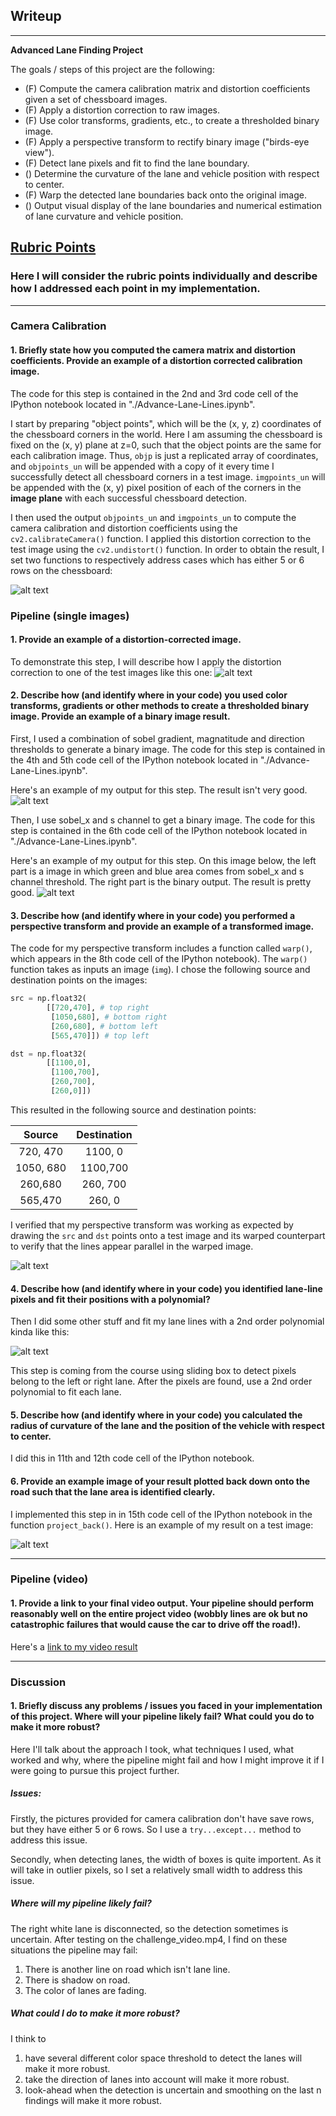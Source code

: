 ## Writeup

---

**Advanced Lane Finding Project**

The goals / steps of this project are the following:

* (F) Compute the camera calibration matrix and distortion coefficients given a set of chessboard images.
* (F) Apply a distortion correction to raw images.
* (F) Use color transforms, gradients, etc., to create a thresholded binary image.
* (F) Apply a perspective transform to rectify binary image ("birds-eye view").
* (F) Detect lane pixels and fit to find the lane boundary.
* () Determine the curvature of the lane and vehicle position with respect to center.
* (F) Warp the detected lane boundaries back onto the original image.
* () Output visual display of the lane boundaries and numerical estimation of lane curvature and vehicle position.

[//]: # (Image References)

[image1]: ./output_images/writeup_undistorted_image.jpg "Undistorted"
[image2]: ./test_images/test1.jpg "Road Transformed"
[image3]: ./output_images/combined.jpg "Binary Example 1"
[image4]: ./output_images/writeup_combined_hls_image.jpg "Binary Example 2"
[image5]: ./output_images/writeup_perspective_transformation.jpg "Perspective Transformation"
[image6]: ./output_images/writeup_fit_lane_lines.jpg "Fit lane lines"
[image7]: ./output_images/project_back.jpg "Project Back"
[video1]: ./project_video.mp4 "Video"

## [Rubric Points](https://review.udacity.com/#!/rubrics/571/view)

### Here I will consider the rubric points individually and describe how I addressed each point in my implementation.

---

### Camera Calibration

#### 1. Briefly state how you computed the camera matrix and distortion coefficients. Provide an example of a distortion corrected calibration image.

The code for this step is contained in the 2nd and 3rd code cell of the IPython notebook located in "./Advance-Lane-Lines.ipynb".

I start by preparing "object points", which will be the (x, y, z) coordinates of the chessboard corners in the world. Here I am assuming the chessboard is fixed on the (x, y) plane at z=0, such that the object points are the same for each calibration image.  Thus, `objp` is just a replicated array of coordinates, and `objpoints_un` will be appended with a copy of it every time I successfully detect all chessboard corners in a test image.  `imgpoints_un` will be appended with the (x, y) pixel position of each of the corners in the **image plane** with each successful chessboard detection.

I then used the output `objpoints_un` and `imgpoints_un` to compute the camera calibration and distortion coefficients using the `cv2.calibrateCamera()` function.  I applied this distortion correction to the test image using the `cv2.undistort()` function. In order to obtain the result, I set two functions to respectively address cases which has either 5 or 6 rows on the chessboard:

![alt text][image1]

### Pipeline (single images)

#### 1. Provide an example of a distortion-corrected image.

To demonstrate this step, I will describe how I apply the distortion correction to one of the test images like this one:
![alt text][image2]

#### 2. Describe how (and identify where in your code) you used color transforms, gradients or other methods to create a thresholded binary image.  Provide an example of a binary image result.

First, I used a combination of sobel gradient, magnatitude and direction thresholds to generate a binary image. The code for this step is contained in the 4th and 5th code cell of the IPython notebook located in "./Advance-Lane-Lines.ipynb".

Here's an example of my output for this step. The result isn't very good.
![alt text][image3]

Then, I use sobel_x and s channel to get a binary image. The code for this step is contained in the 6th code cell of the IPython notebook located in "./Advance-Lane-Lines.ipynb".

Here's an example of my output for this step. On this image below, the left part is a image in which green and blue area comes from sobel_x and s channel threshold. The right part is the binary output. The result is pretty good.
![alt text][image4]


#### 3. Describe how (and identify where in your code) you performed a perspective transform and provide an example of a transformed image.

The code for my perspective transform includes a function called `warp()`, which appears in the 8th code cell of the IPython notebook).  The `warp()` function takes as inputs an image (`img`).  I chose the following source and destination points on the images:

```python
src = np.float32(
        [[720,470], # top right
         [1050,680], # bottom right
         [260,680], # bottom left
         [565,470]]) # top left

dst = np.float32(
        [[1100,0],
         [1100,700],
         [260,700],
         [260,0]])
```

This resulted in the following source and destination points:

| Source        | Destination   |
|:-------------:|:-------------:|
| 720, 470     | 1100, 0        |
| 1050, 680      | 1100,700     |
| 260,680     | 260, 700   |
| 565,470     | 260, 0        |

I verified that my perspective transform was working as expected by drawing the `src` and `dst` points onto a test image and its warped counterpart to verify that the lines appear parallel in the warped image.

![alt text][image5]

#### 4. Describe how (and identify where in your code) you identified lane-line pixels and fit their positions with a polynomial?

Then I did some other stuff and fit my lane lines with a 2nd order polynomial kinda like this:

![alt text][image6]

This step is coming from the course using sliding box to detect pixels belong to the left or right lane. After the pixels are found, use a 2nd order polynomial to fit each lane.

#### 5. Describe how (and identify where in your code) you calculated the radius of curvature of the lane and the position of the vehicle with respect to center.

I did this in 11th and 12th code cell of the IPython notebook.

#### 6. Provide an example image of your result plotted back down onto the road such that the lane area is identified clearly.

I implemented this step in in 15th code cell of the IPython notebook in the function `project_back()`.  Here is an example of my result on a test image:

![alt text][image7]

---

### Pipeline (video)

#### 1. Provide a link to your final video output.  Your pipeline should perform reasonably well on the entire project video (wobbly lines are ok but no catastrophic failures that would cause the car to drive off the road!).

Here's a [link to my video result](./project_video.mp4)

---

### Discussion

#### 1. Briefly discuss any problems / issues you faced in your implementation of this project.  Where will your pipeline likely fail?  What could you do to make it more robust?

Here I'll talk about the approach I took, what techniques I used, what worked and why, where the pipeline might fail and how I might improve it if I were going to pursue this project further.

##### Issues:

Firstly, the pictures provided for camera calibration don't have save rows, but they have either 5 or 6 rows. So I use a `try...except...` method to address this issue.

Secondly, when detecting lanes, the width of boxes is quite importent. As it will take in outlier pixels, so I set a relatively small width to address this issue.

##### Where will my pipeline likely fail?

The right white lane is disconnected, so the detection sometimes is uncertain. After testing on the challenge_video.mp4, I find on these situations the pipeline may fail:

1. There is another line on road which isn't lane line.
2. There is shadow on road.
3. The color of lanes are fading.

##### What could I do to make it more robust?

I think to
1. have several different color space threshold to detect the lanes will make it more robust.
2. take the direction of lanes into account will make it more robust.
3. look-ahead when the detection is uncertain and smoothing on the last n findings will make it more robust.
